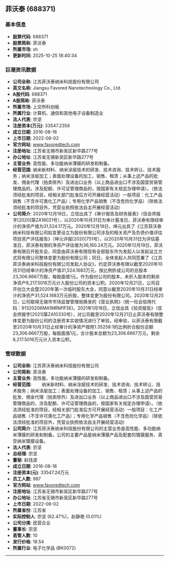## 菲沃泰 (688371)

### 基本信息

- **股票代码**: 688371
- **股票简称**: 菲沃泰
- **所属市场**: sh
- **更新时间**: 2025-10-25 18:40:34

### 巨潮资讯数据

- **公司全称**: 江苏菲沃泰纳米科技股份有限公司
- **英文名称**: Jiangsu Favored Nanotechnology Co., Ltd.
- **A股代码**: 688371
- **A股简称**: 菲沃泰
- **所属市场**: 上交所科创板
- **所属行业**: 计算机、通信和其他电子设备制造业
- **法人代表**: 宗坚
- **注册资本(万元)**: 33547.2356
- **成立日期**: 2016-08-16
- **上市日期**: 2022-08-02
- **官方网站**: www.favoredtech.com
- **注册地址**: 江苏省无锡市新吴区新华路277号
- **办公地址**: 江苏省无锡新吴区新华路277号
- **主营业务**: 高性能、多功能纳米薄膜的研发和制备。
- **经营范围**: 纳米新材料、纳米涂层技术的研发、技术咨询、技术转让、技术服务；纳米涂层加工；表面处理设备的加工、销售、租赁；从事上述产品的批发、佣金代理（拍卖除外）及进出口业务（以上商品进出口不涉及国营贸易管理商品的，涉及配额、许可证管理商品的，按国家有关规定办理申请）。（依法须经批准的项目，经相关部门批准后方可开展经营活动）一般项目：化工产品销售（不含许可类化工产品）；专用化学产品销售（不含危险化学品）（除依法须经批准的项目外，凭营业执照依法自主开展经营活动）
- **公司简介**: 2020年12月18日，立信出具了《审计报告及财务报表》（信会师报字[2020]第ZA16021号），以2020年10月31日为审计基准日，菲沃泰有限经审计的净资产值为31,524.17万元。2020年12月19日，坤元出具了《江苏菲沃泰纳米科技有限公司拟变更设立为股份有限公司涉及的相关资产及负债价值评估项目资产评估报告》（坤元评报[2020]751号），以2020年10月31日为评估基准日，菲沃泰有限的净资产评估值为36,160.24万元。2020年12月19日，菲沃泰有限召开股东会，同意由菲沃泰有限现有全部股东作为发起人以发起设立方式将有限公司整体变更为股份有限公司；同日，全体发起人共同签署了《江苏菲沃泰纳米科技股份有限公司发起人协议》，约定菲沃泰有限以截至2020年10月31日经审计的净资产值31,524.1683万元，按比例折成公司的总股本23,306.6667万股，每股面值1元，作为股份公司的股本，未折入股本的剩余净资产8,217.5016万元计入股份公司的资本公积。2020年12月21日，公司召开创立大会暨2020年第一次临时股东大会，同意以截至2020年10月31日经审计的净资产31,524.1683万元折股，整体变更为股份有限公司。2020年12月25日，公司取得无锡市市场监督管理局换发的《营业执照》（统一社会信用代码：91320206MA1MRM1F5E)。2021年1月18日，立信出具《验资报告》（信会师报字[2021]第ZA10330号），对公司截至2020年12月21日止菲沃泰有限整体变更为股份公司的注册资本实收情况进行了审验，经审验，以菲沃泰有限截至2020年10月31日止经审计的净资产按照1.35258:1的比例折合股份总额23,306.6667万股，每股面值1元，合计股本总额为23,306.6667万元，剩余8,217.5016万元计入资本公积。

### 雪球数据

- **公司全称**: 江苏菲沃泰纳米科技股份有限公司
- **公司简称**: 菲沃泰
- **主营业务**: 高性能、多功能纳米薄膜的研发和制备。
- **经营范围**: 　　纳米新材料、纳米涂层技术的研发、技术咨询、技术转让、技术服务；纳米涂层加工；表面处理设备的加工、销售、租赁；从事上述产品的批发、佣金代理（拍卖除外）及进出口业务（以上商品进出口不涉及国营贸易管理商品的，涉及配额、许可证管理商品的，按国家有关规定办理申请）。（依法须经批准的项目，经相关部门批准后方可开展经营活动）一般项目：化工产品销售（不含许可类化工产品）；专用化学产品销售（不含危险化学品）（除依法须经批准的项目外，凭营业执照依法自主开展经营活动）
- **公司简介**: 江苏菲沃泰纳米科技股份有限公司的主营业务是高性能、多功能纳米薄膜的研发和制备。公司的主要产品是纳米薄膜产品及配套的镀膜服务、真空纳米镀膜设备。
- **法人代表**: 宗坚
- **总经理**: 宗坚
- **董秘**: 赵钱波
- **成立日期**: 2016-08-16
- **注册资本(元)**: 33547.24万元
- **员工人数**: 987
- **官方网站**: www.favoredtech.com
- **注册地址**: 江苏省无锡市新吴区新华路277号
- **办公地址**: 江苏省无锡市新吴区新华路277号
- **上市日期**: 2022-08-02
- **所属省份**: 江苏省
- **实际控制人**: 宗坚 (62.47%)，赵静艳 (0.01%)
- **公司分类**: 民营企业
- **董事长**: 宗坚
- **高管人数**: 10
- **发行价格**: 18.54
- **所属行业**: 电子化学品 (BK0072)

---